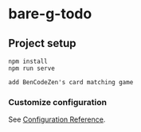 # bare-g-todo

## Project setup
```
npm install
npm run serve
```
```
add BenCodeZen's card matching game
```


### Customize configuration
See [Configuration Reference](https://cli.vuejs.org/config/).
